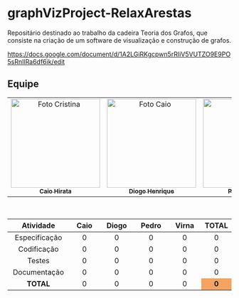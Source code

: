 # graphVizProject-RelaxArestas
Repositário destinado ao trabalho da cadeira Teoria dos Grafos, que consiste na criação de um software de visualização e construção de grafos.

https://docs.google.com/document/d/1A2LGiRKgcpwn5rRIiV5VUTZO9E9PO5sRnIlRa6df6ik/edit

## Equipe
<table>
  <td align="center">
    <a href="https://github.com/Kal-0">
      <img src="https://avatars.githubusercontent.com/u/106926790?v=4" width="200px;" alt="Foto Cristina"/><br>
      <sub>
        <b>Caio Hirata</b>
      </sub>
    </a>
  </td>
  <td align="center">
    <a href="https://github.com/DiogoHMC">
      <img src="https://avatars.githubusercontent.com/u/116087739?v=4" width="200px;" alt="Foto Caio"/><br>
        <sub>
          <b>Diogo Henrique</b>
        </sub>
      </a>
  </td>
  <td align="center">
    <a href="https://github.com/pedro-coelho-dr">
      <img src="https://avatars.githubusercontent.com/u/111138996?v=4" width="200px;" alt="Foto Diego"/><br>
        <sub>
          <b>Pedro Coelho</b>
        </sub>
      </a>
    </td>
    <td align="center">
      <a href="https://github.com/virnaamaral">
        <img src="https://avatars.githubusercontent.com/u/116957619?v=4" width="200px;" alt="Foto Virna"/><br>
          <sub>
            <b>Virna Amaral</b>
          </sub>
      </a>
  </td>
</table>
<br>

<table>
  <thead >
    <tr>
      <th style="width: 200px">Atividade</th>
      <th style="width: 200px">Caio</th>
      <th style="width: 200px">Diogo</th>
      <th style="width: 200px">Pedro</th>
      <th style="width: 200px">Virna</th>
      <th >TOTAL</th>
    </tr>
  </thead>
  <tbody align="center">
    <tr>
      <td>Especificação</td>
      <td>0</td>
      <td>0</td>
      <td>0</td>
      <td>0</td>
      <td>0</td>
    </tr>
    <tr>
      <td>Codificação</td>
      <td>0</td>
      <td>0</td>
      <td>0</td>
      <td>0</td>
      <td>0</td>
    </tr>
    <tr>
      <td>Testes</td>
      <td>0</td>
      <td>0</td>
      <td>0</td>
      <td>0</td>
      <td>0</td>
    </tr>
    <tr>
      <td>Documentação</td>
      <td>0</td>
      <td>0</td>
      <td>0</td>
      <td>0</td>
      <td>0</td>
    </tr>
    <tr>
      <td><strong>TOTAL</strong></td>
      <td>0</td>
      <td>0</td>
      <td>0</td>
      <td>0</td>
      <td style="background-color:#f4a460;"><strong>0</strong></td>
    </tr>
  </tbody>
</table>
